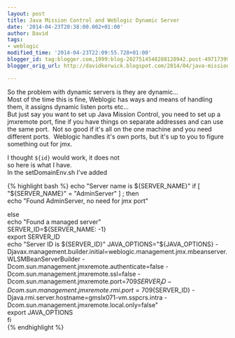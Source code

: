 ```yaml
---
layout: post
title: Java Mission Control and Weblogic Dynamic Server
date: '2014-04-23T20:38:00.002+01:00'
author: David
tags:
- weblogic
modified_time: '2014-04-23T22:09:55.728+01:00'
blogger_id: tag:blogger.com,1999:blog-2027514548288128942.post-4971739960715300893
blogger_orig_url: http://davidkerwick.blogspot.com/2014/04/java-mission-control-and-weblogic.html

---
```


So the problem with dynamic servers is they are dynamic...  
Most of the time this is fine, Weblogic has ways and means of handling them, it assigns dynamic listen ports etc...  
But just say you want to set up Java Mission Control, you need to set up a jmxremote port, fine if you have things on separate addresses and can use the same port.  Not so good if it's all on the one machine and you need different ports.  Weblogic handles it's own ports, but it's up to you to figure something out for jmx.  

I thought `${id}` would work, it does not  
so here is what I have.  
In the setDomainEnv.sh I've added  

{% highlight bash %} echo "Server name is ${SERVER_NAME}"  
if [ "${SERVER_NAME}" = "AdminServer" ] ; then  
 echo "Found AdminServer, no need for jmx port"  

else  
 echo "Found a managed server"  
 SERVER_ID=${SERVER_NAME: -1}  
 export SERVER_ID  
 echo "Server ID is ${SERVER_ID}"  
 JAVA_OPTIONS="${JAVA_OPTIONS} -Djavax.management.builder.initial=weblogic.management.jmx.mbeanserver.WLSMBeanServerBuilder -Dcom.sun.management.jmxremote.authenticate=false -Dcom.sun.management.jmxremote.ssl=false -Dcom.sun.management.jmxremote.port=709${SERVER_ID} -Dcom.sun.management.jmxremote.rmi.port=709${SERVER_ID} -Djava.rmi.server.hostname=gmslx071-vm.sspcrs.intra -Dcom.sun.management.jmxremote.local.only=false"  
 export JAVA_OPTIONS  
fi  
{% endhighlight %}